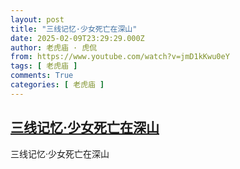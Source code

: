 ```yaml
---
layout: post
title: "三线记忆·少女死亡在深山"
date: 2025-02-09T23:29:29.000Z
author: 老虎庙 · 虎侃
from: https://www.youtube.com/watch?v=jmD1kKwu0eY
tags: [ 老虎庙 ]
comments: True
categories: [ 老虎庙 ]
---
```

<!--1739143769000-->
[三线记忆·少女死亡在深山](https://www.youtube.com/watch?v=jmD1kKwu0eY)
------

<div>
三线记忆·少女死亡在深山
</div>
